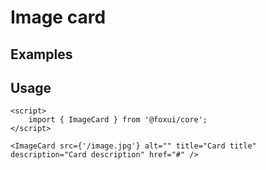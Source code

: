 <script>
	import Example from './Example.svelte';
</script>

# Image card

## Examples

<Example />

## Usage

```svelte
<script>
	import { ImageCard } from '@foxui/core';
</script>

<ImageCard src={'/image.jpg'} alt="" title="Card title" description="Card description" href="#" />
```
